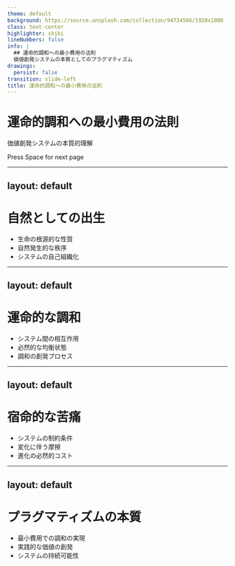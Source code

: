 ```yaml
---
theme: default
background: https://source.unsplash.com/collection/94734566/1920x1080
class: text-center
highlighter: shiki
lineNumbers: false
info: |
  ## 運命的調和への最小費用の法則
  価値創発システムの本質としてのプラグマティズム
drawings:
  persist: false
transition: slide-left
title: 運命的調和への最小費用の法則
---
```


# 運命的調和への最小費用の法則

価値創発システムの本質的理解

<div class="pt-12">
  <span class="px-2 py-1 rounded cursor-pointer" hover="bg-white bg-opacity-10">
    Press Space for next page <carbon:arrow-right class="inline"/>
  </span>
</div>

---

## layout: default

# 自然としての出生

- 生命の根源的な性質
- 自然発生的な秩序
- システムの自己組織化

---

## layout: default

# 運命的な調和

- システム間の相互作用
- 必然的な均衡状態
- 調和の創発プロセス

---

## layout: default

# 宿命的な苦痛

- システムの制約条件
- 変化に伴う摩擦
- 進化の必然的コスト

---

## layout: default

# プラグマティズムの本質

- 最小費用での調和の実現
- 実践的な価値の創発
- システムの持続可能性
